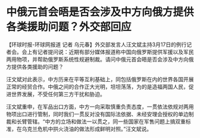 # 中俄元首会晤是否会涉及中方向俄方提供各类援助问题？外交部回应

【环球时报-环球网报道 记者
乌元春】外交部发言人汪文斌主持3月17日的例行记者会。会上有记者提问说：近期有部分媒体报道称中国向俄罗斯提供军援以及军民两用物项，并帮助俄罗斯系统性规避制裁。请问中俄元首会晤是否会涉及中方向俄方提供各类援助的问题？

汪文斌对此表示，中方历来在平等互利基础上，同包括俄罗斯在内的世界各国开展正常的经贸合作。中俄之间的合作正大光明，坦坦荡荡，为的是造福两国人民，促进世界发展，不受任何第三方干扰和胁迫。

汪文斌重申，在军品出口方面，中方一向采取慎重负责态度，一贯依法依规对两用物项出口进行管制，同时我们一贯反对没有国际法依据、未经安理会授权的单边制裁和长臂管辖。“中方的立场和做法一以贯之，同一些国家在军售问题上搞双重标准，在乌克兰危机中拱火浇油的做法形成鲜明对照。”汪文斌说。

